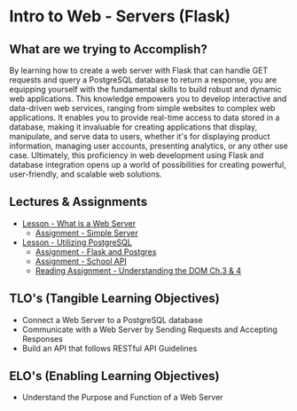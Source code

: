 # Intro to Web - Servers (Flask)

## What are we trying to Accomplish?

By learning how to create a web server with Flask that can handle GET requests and query a PostgreSQL database to return a response, you are equipping yourself with the fundamental skills to build robust and dynamic web applications. This knowledge empowers you to develop interactive and data-driven web services, ranging from simple websites to complex web applications. It enables you to provide real-time access to data stored in a database, making it invaluable for creating applications that display, manipulate, and serve data to users, whether it's for displaying product information, managing user accounts, presenting analytics, or any other use case. Ultimately, this proficiency in web development using Flask and database integration opens up a world of possibilities for creating powerful, user-friendly, and scalable web solutions.

## Lectures & Assignments

- [Lesson - What is a Web Server](./1-intro-flask.md)
  - [Assignment - Simple Server](https://github.com/Code-Platoon-Assignments/simple_flask_server)
- [Lesson - Utilizing PostgreSQL](./2-flask-postgresql.md)
  - [Assignment - Flask and Postgres](https://github.com/Code-Platoon-Assignments/flask_postgres)
  - [Assignment - School API](https://github.com/Code-Platoon-Assignments/flask_postgres_school)
  - [Reading Assignment - Understanding the DOM Ch.3 & 4](https://drive.google.com/file/d/1epQLuOoXG5C6c93ASURGF6qNQggAh1oV/view?usp=drive_link)

## TLO's (Tangible Learning Objectives)

- Connect a Web Server to a PostgreSQL database
- Communicate with a Web Server by Sending Requests and Accepting Responses
- Build an API that follows RESTful API Guidelines

## ELO's (Enabling Learning Objectives)

- Understand the Purpose and Function of a Web Server

